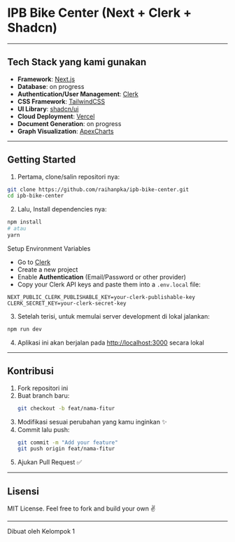 # IPB Bike Center (Next + Clerk + Shadcn)

---

## Tech Stack yang kami gunakan

- **Framework**: [Next.js](https://nextjs.org/)
- **Database**: on progress
- **Authentication/User Management**: [Clerk](https://clerk.com)
- **CSS Framework**: [TailwindCSS](https://tailwindcss.com/)
- **UI Library**: [shadcn/ui](https://ui.shadcn.com/)
- **Cloud Deployment**: [Vercel](https://vercel.com/)
- **Document Generation**: on progress
- **Graph Visualization**: [ApexCharts](https://apexcharts.com/)

---

## Getting Started

1. Pertama, clone/salin repositori nya:

```bash
git clone https://github.com/raihanpka/ipb-bike-center.git
cd ipb-bike-center
```

2. Lalu, Install dependencies nya:

```bash
npm install
# atau
yarn
```

Setup Environment Variables

- Go to [Clerk](https://clerk.com)
- Create a new project
- Enable **Authentication** (Email/Password or other provider)
- Copy your Clerk API keys and paste them into a `.env.local` file:

```env
NEXT_PUBLIC_CLERK_PUBLISHABLE_KEY=your-clerk-publishable-key
CLERK_SECRET_KEY=your-clerk-secret-key
```

3. Setelah terisi, untuk memulai server development di lokal jalankan:

```bash
npm run dev
```

4. Aplikasi ini akan berjalan pada [http://localhost:3000](http://localhost:3000) secara lokal

---

## Kontribusi

1. Fork repositori ini
2. Buat branch baru:
   ```bash
   git checkout -b feat/nama-fitur
   ```
3. Modifikasi sesuai perubahan yang kamu inginkan ✨
4. Commit lalu push:
   ```bash
   git commit -m "Add your feature"
   git push origin feat/nama-fitur
   ```
5. Ajukan Pull Request ✅

---

## Lisensi

MIT License. Feel free to fork and build your own ✌️

---

Dibuat oleh Kelompok 1
